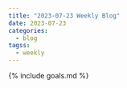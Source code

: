 ```yaml
---
title: "2023-07-23 Weekly Blog"
date: 2023-07-23
categories:
  - blog
tagss:
  - weekly
---
```

{% include goals.md %}
